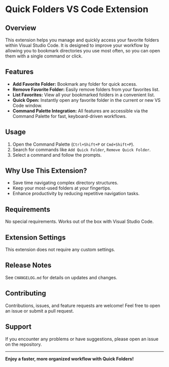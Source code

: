 # Quick Folders VS Code Extension 

## Overview

This extension helps you manage and quickly access your favorite folders within Visual Studio Code. It is designed to improve your workflow by allowing you to bookmark directories you use most often, so you can open them with a single command or click.

## Features

- **Add Favorite Folder:** Bookmark any folder for quick access.
- **Remove Favorite Folder:** Easily remove folders from your favorites list.
- **List Favorites:** View all your bookmarked folders in a convenient list.
- **Quick Open:** Instantly open any favorite folder in the current or new VS Code window.
- **Command Palette Integration:** All features are accessible via the Command Palette for fast, keyboard-driven workflows.

## Usage

1. Open the Command Palette (`Ctrl+Shift+P` or `Cmd+Shift+P`).
2. Search for commands like `Add Quick Folder`, `Remove Quick Folder`.
3. Select a command and follow the prompts.

## Why Use This Extension?

- Save time navigating complex directory structures.
- Keep your most-used folders at your fingertips.
- Enhance productivity by reducing repetitive navigation tasks.

## Requirements

No special requirements. Works out of the box with Visual Studio Code.

## Extension Settings

This extension does not require any custom settings.

## Release Notes

See `CHANGELOG.md` for details on updates and changes.

## Contributing

Contributions, issues, and feature requests are welcome! Feel free to open an issue or submit a pull request.

## Support

If you encounter any problems or have suggestions, please open an issue on the repository.

---

**Enjoy a faster, more organized workflow with Quick Folders!**

